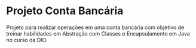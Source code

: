 # Projeto Conta Bancária
Projeto para realizar operações em uma conta bancária com objetivo de treinar habilidades em Abstração com Classes e Encapsulamento em Java no curso da DIO.
